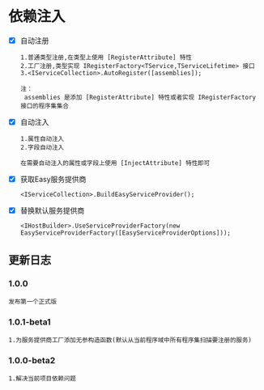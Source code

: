 # 依赖注入

- [x] 自动注册

  ~~~text
  1.普通类型注册,在类型上使用 [RegisterAttribute] 特性
  2.工厂注册,类型实现 IRegisterFactory<TService,TServiceLifetime> 接口
  3.<IServiceCollection>.AutoRegister([assemblies]);

  注：
   assemblies 是添加 [RegisterAttribute] 特性或者实现 IRegisterFactory 接口的程序集集合
  ~~~

- [x] 自动注入

  ~~~text
  1.属性自动注入
  2.字段自动注入

  在需要自动注入的属性或字段上使用 [InjectAttribute] 特性即可
  ~~~

- [x] 获取Easy服务提供商

  ~~~text
  <IServiceCollection>.BuildEasyServiceProvider();
  ~~~

- [x] 替换默认服务提供商

  ~~~text
  <IHostBuilder>.UseServiceProviderFactory(new EasyServiceProviderFactory([EasyServiceProviderOptions]));
  ~~~

## 更新日志

### 1.0.0

~~~text
发布第一个正式版
~~~

### 1.0.1-beta1

~~~text
1.为服务提供商工厂添加无参构造函数(默认从当前程序域中所有程序集扫描要注册的服务)
~~~

### 1.0.0-beta2

~~~text
1.解决当前项目依赖问题
~~~
